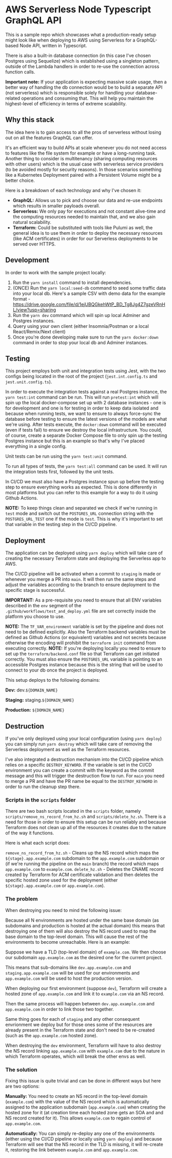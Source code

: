 # AWS Serverless Node Typescript GraphQL API

<!-- TODO: -->
<!-- Create new repo -->
<!-- Run the whole flow there as well as an example -->
<!-- Write LinkedIn article and post -->

This is a sample repo which showcases what a production-ready setup might look like when deploying to AWS using Serverless for a GraphQL-based Node API, written in Typescript.

There is also a built-in database connection (in this case I've chosen Postgres using Sequelize) which is established using a singleton pattern, outside of the Lambda handlers in order to re-use the connection across function calls.

**Important note:** If your application is expecting massive scale usage, then a better way of handling the db connection would be to build a separate API (not serverless) which is responsible solely for handling your database-related operations and consuming that. This will help you maintain the highest-level of efficiency in terms of extreme scalability.

## Why this stack

The idea here is to gain access to all the pros of serverless without losing out on all the features GraphQL can offer.

It's an efficient way to build APIs at scale whenever you do not need access to features like the file system for example or have a long-running task. Another thing to consider is multitenancy (sharing computing resources with other users) which is the usual case with serverless service providers (to be avoided mostly for security reasons). In those scenarios something like a Kubernetes Deployment paired with a Persistent Volume might be a better choice.

Here is a breakdown of each technology and why I've chosen it:

- **GraphQL:** Allows us to pick and choose our data and re-use endpoints which results in smaller payloads overall.
- **Serverless:** We only pay for executions and not constant alive-time and the computing resources needed to maintain that, and we also gain natural scalability.
- **Terraform:** Could be substituted with tools like Pulumi as well, the general idea is to use them in order to deploy the necessary resources (like ACM certificates) in order for our Serverless deployments to be served over HTTPS.

## Development

In order to work with the sample project locally:

1.  Run the `yarn install` command to install dependencies.
2.  (ONCE) Run the `yarn local:seed-db` command to seed some traffic data into your local db. Here's a sample CSV with demo data for the example format - https://drive.google.com/file/d/1ejUBQGkehWtP_BD_Tg8Jg4Z7gzeVRnHL/view?usp=sharing
3.  Run the `yarn dev` command which will spin up local Adminer and Postgres instances.
4.  Query using your own client (either Insomnia/Postman or a local React/Remix/Next client)
5.  Once you're done developing make sure to run the `yarn docker:down` command in order to stop your local db and Adminer instances.

## Testing

This project employs both unit and integration tests using Jest, with the two configs being located in the root of the project (`jest.int.config.ts` and `jest.unit.config.ts`).

In order to execute the integration tests against a real Postgres instance, the `yarn test:int` command can be run. This will run `pretest:int` which will spin up the local docker-compose set up with 2 database instances - one is for development and one is for testing in order to keep data isolated and because when running tests, we want to ensure to always force-sync the database before testing to ensure the latest versions of the models are what we're using. After tests execute, the `docker:down` command will be executed (even if tests fail) to ensure we destroy the local infrastructure. You could, of course, create a separate Docker Compose file to only spin up the testing Postgres instance but this is an example so that's why I've placed everything in a single config.

Unit tests can be run using the `yarn test:unit` command.

To run all types of tests, the `yarn test:all` command can be used. It will run the integration tests first, followed by the unit tests.

In CI/CD we must also have a Postgres instance spun up before the testing step to ensure everything works as expected. This is done differently in most platforms but you can refer to this example for a way to do it using Github Actions.

**NOTE:** To keep things clean and separated we check if we're running in `test` mode and switch out the `POSTGRES_URL` connection string with the `POSTGRES_URL_TEST` one if the mode is `test`. This is why it's important to set that variable in the testing step in the CI/CD pipeline.

## Deployment

The application can be deployed using `yarn deploy` which will take care of creating the necessary Terraform state and deploying the Serverless app to AWS.

The CI/CD pipeline will be activated when a commit to `staging` is made or whenever you merge a PR into `main`. It will then run the same steps and adjust the variables according to the branch to ensure deployment to the specific stage is successful.

**IMPORTANT:** As a pre-requisite you need to ensure that all ENV variables described in the `env` segment of the `.github/workflows/test_and_deploy.yml` file are set correctly inside the platform you choose to use.

**NOTE:** The `TF_VAR_environment` variable is set by the pipeline and does not need to be defined explicitly. Also the Terraform backend variables must be defined as Github Actions (or equivalent) variables and not secrets because otherwise the encoding will prohibit the `terraform init` command from executing correctly.
**NOTE:** If you're deploying locally you need to ensure to set up the `terraform/backend.conf` file so that Terraform can get initiated correctly. You must also ensure the `POSTGRES_URL` variable is pointing to an accessible Postgres instance because this is the string that will be used to connect to your db once the project is deployed.

This setup deploys to the following domains:

**Dev:** dev.`${DOMAIN_NAME}`

**Staging:** staging.`${DOMAIN_NAME}`

**Production:** `${DOMAIN_NAME}`

## Destruction

If you've only deployed using your local configuration (using `yarn deploy`) you can simply run `yarn destroy` which will take care of removing the Serverless deployment as well as the Terraform resources.

I've also integrated a destruction mechanism into the CI/CD pipeline which relies on a specific `DESTROY_KEYWORD`. If the variable is set in the CI/CD environment you can create a commit with the keyword as the commit message and this will trigger the destruction flow to run. For `main` you need to merge a PR and have the PR name be equal to the `DESTROY_KEYWORD` in order to run the cleanup step there.

### Scripts in the `scripts` folder

There are two bash scripts located in the `scripts` folder, namely `scripts/remove_ns_record_from_hz.sh` and `scripts/delete_hz.sh`. There is a need for those in order to ensure this setup can be run reliably and because Terraform does not clean up all of the resources it creates due to the nature of the way it functions.

Here is what each script does:

`remove_ns_record_from_hz.sh` - Cleans up the NS record which maps the `${stage}.app.example.com` subdomain to the `app.example.com` subdomain or (if we're running the pipeline on the `main` branch) the record which maps `app.example.com` to `example.com`.
`delete_hz.sh` - Deletes the CNAME record created by Terraform for ACM certificate validation and then deletes the specific hosted zone used for the deployment (either `${stage}.app.example.com` or `app.example.com`).

### The problem

When destroying you need to mind the following issue:

Because all N environments are hosted under the same base domain (as subdomains and production is hosted at the actual domain) this means that destroying one of them will also destroy the NS record used to map the base domain to the top-level domain. This will cause the rest of the environments to become unreachable. Here is an example:

Suppose we have a TLD (top-level domain) of `example.com`. We then choose our subdomain `app.example.com` as the desired one for the current project.

This means that sub-domains like `dev.app.example.com` and `staging.app.example.com` will be used for our environments and `app.example.com` will be used to host the production version.

When deploying our first environment (suppose `dev`), Terraform will create a hosted zone of `app.example.com` and link it to `example.com` via an NS record.

Then the same process will happen between `dev.app.example.com` and `app.example.com` in order to link those two together.

Same thing goes for each of `staging` and any other consequent envrionment we deploy but for those ones some of the resources are already present in the Terraform state and don't need to be re-created (such as the `app.example.com` hosted zone).

When destroying the `dev` environment, Terraform will have to also destroy the NS record linking `app.example.com` with `example.com` due to the nature in which Terraform operates, which will break the other envs as well.

### The solution

Fixing this issue is quite trivial and can be done in different ways but here are two options:

**Manually:** You need to create an NS record in the top-level domain (`example.com`) with the value of the NS record which is automatically assigned to the application subdomain (`app.example.com`) when creating the hosted zone for it (at creation time each hosted zone gets an SOA and and NS record created for it). This allows `example.com` to regain control of `app.example.com`.

**Automatically:** You can simply re-deploy any one of the environments (either using the CI/CD pipeline or locally using `yarn deploy`) and because Terraform will see that the NS record in the TLD is missing, it will re-create it, restoring the link between `example.com` and `app.example.com`.
